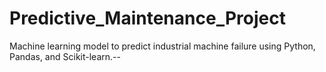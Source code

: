 # Predictive_Maintenance_Project
Machine learning model to predict industrial machine failure using Python, Pandas, and Scikit-learn.--
